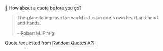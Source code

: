 📣 How about a quote before you go?

> The place to improve the world is first in one's own heart and head and hands.
>
> <p>- Robert M. Pirsig</p>

Quote requested from [Random Quotes API](https://github.com/lukePeavey/quotable)
